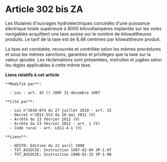 # Article 302 bis ZA

Les titulaires d'ouvrages hydroélectriques concédés d'une puissance électrique totale supérieure à 8000 kilovoltampères
implantés sur les voies navigables acquittent une taxe assise sur le nombre de kilowattheures produits. Le tarif de la taxe
est de 8,48 centimes par kilowattheure produit.

La taxe est constatée, recouvrée et contrôlée selon les mêmes procédures et sous les mêmes sanctions, garanties et privilèges
que la taxe sur la valeur ajoutée. Les réclamations sont présentées, instruites et jugées selon les règles applicables à
cette même taxe.

**Liens relatifs à cet article**

	**Modifié par**:

	  - Loi - art. 43 () JORF 31 décembre 1997

	**Cité par**:

	  - Loi n°2010-874 du 27 juillet 2010 - art. 15
	  - Décret n°2011-553 du 20 mai 2011 (V)
	  - Arrêté du 23 février 2012 (V)
	  - Arrêté du 23 février 2012 - art. 1 (V)
	  - Code rural - art. L611-4-1 (V)

	**Liens**:

	  - HISTO: Edition du 22 avril 1998
	  - TXT_ASSOCIE: Instruction 1997-02-04 3P-1-97
	  - TXT_ASSOCIE: Instruction 1998-01-15 3P-1-98

